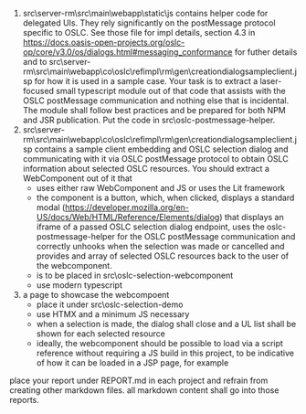 1. src\server-rm\src\main\webapp\static\js contains helper code for delegated UIs. They rely significantly on the postMessage protocol specific to OSLC. See those file for impl details, section 4.3 in https://docs.oasis-open-projects.org/oslc-op/core/v3.0/os/dialogs.html#messaging_conformance for futher details and to src\server-rm\src\main\webapp\co\oslc\refimpl\rm\gen\creationdialogsampleclient.jsp for how it is used in a sample case. Your task is to extract a laser-focused small typescript module out of that code that assists with the OSLC postMessage communication and nothing else that is incidental. The module shall follow best practices and be prepared for both NPM and JSR publication. Put the code in src\oslc-postmessage-helper.
2. src\server-rm\src\main\webapp\co\oslc\refimpl\rm\gen\creationdialogsampleclient.jsp contains a sample client embedding and OSLC selection dialog and communicating with it via OSLC postMessage protocol to obtain OSLC information about selected OSLC resources. You should extract a WebComponent out of it that
    - uses either raw WebComponent and JS or uses the Lit framework
    - the component is a button, which, when clicked, displays a standard modal (https://developer.mozilla.org/en-US/docs/Web/HTML/Reference/Elements/dialog) that displays an iframe of a passed OSLC selection dialog endpoint, uses the oslc-postmessage-helper for the OSLC postMessage communication and correctly unhooks when the selection was made or cancelled and provides and array of selected OSLC resources back to the user of the webcomponent.
    - is to be placed in src\oslc-selection-webcomponent
    - use modern typescript
3. a page to showcase the webcompoent
    - place it under src\oslc-selection-demo
    - use HTMX and a minimum JS necessary
    - when a selection is made, the dialog shall close and a UL list shall be shown for each selected resource
    - ideally, the webcomponent should be possible to load via a script reference without requiring a JS build in this project, to be indicative of how it can be loaded in a JSP page, for example

place your report under REPORT.md in each project and refrain from creating other markdown files. all markdown content shall go into those reports.